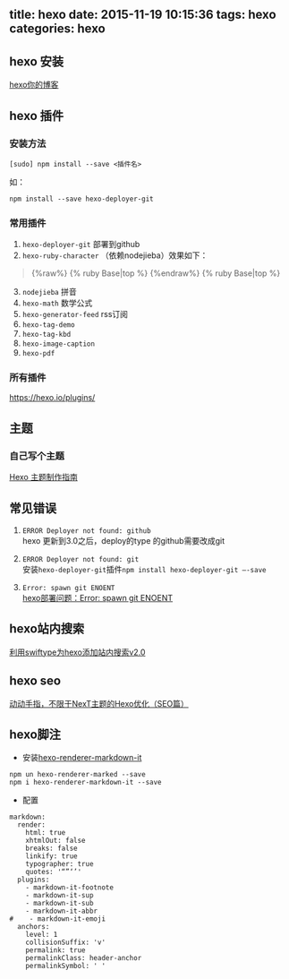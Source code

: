 title: hexo
date: 2015-11-19 10:15:36
tags: hexo 
categories: hexo
---

## hexo 安装
[hexo你的博客](http://ibruce.info/2013/11/22/hexo-your-blog/)

## hexo 插件

### 安装方法 
```
[sudo] npm install --save <插件名>
```
如：
```
npm install --save hexo-deployer-git
```

### 常用插件

1. `hexo-deployer-git` 部署到github
2. `hexo-ruby-character` （依赖nodejieba）效果如下：
>{%raw%}
{% ruby Base|top %}
{%endraw%}
>{% ruby Base|top %}
3. `nodejieba` 拼音
4. `hexo-math` 数学公式
5. `hexo-generator-feed` rss订阅
6. `hexo-tag-demo`
6. `hexo-tag-kbd`
7. `hexo-image-caption`
8. `hexo-pdf`
### 所有插件

https://hexo.io/plugins/

## 主题

### 自己写个主题
[Hexo 主题制作指南](http://chensd.com/2016-06/hexo-theme-guide.html)

## 常见错误

1. `ERROR Deployer not found: github`  
hexo 更新到3.0之后，deploy的type 的github需要改成git

2. `ERROR Deployer not found: git`  
安装`hexo-deployer-git`插件`npm install hexo-deployer-git –-save`

3. `Error: spawn git ENOENT`  
[hexo部署问题：Error: spawn git ENOENT](http://blog.csdn.net/rainloving/article/details/46595559)


## hexo站内搜索

[利用swiftype为hexo添加站内搜索v2.0](http://www.jerryfu.net/post/search-engine-for-hexo-with-swiftype-v2.html)

## hexo seo

[动动手指，不限于NexT主题的Hexo优化（SEO篇）](http://www.arao.me/2015/hexo-next-theme-optimize-seo/)


## hexo脚注

- 安装[hexo-renderer-markdown-it](https://github.com/celsomiranda/hexo-renderer-markdown-it)
```
npm un hexo-renderer-marked --save
npm i hexo-renderer-markdown-it --save
```

- 配置
```
markdown:
  render:
    html: true
    xhtmlOut: false
    breaks: false
    linkify: true
    typographer: true
    quotes: '“”‘’'
  plugins:
    - markdown-it-footnote
    - markdown-it-sup
    - markdown-it-sub
    - markdown-it-abbr
#    - markdown-it-emoji
  anchors:
    level: 1
    collisionSuffix: 'v'
    permalink: true
    permalinkClass: header-anchor
    permalinkSymbol: ' '
```
